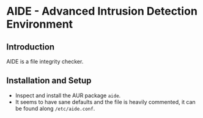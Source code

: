 # AIDE - Advanced Intrusion Detection Environment

## Introduction

AIDE is a file integrity checker.

## Installation and Setup

* Inspect and install the AUR package `aide`.
* It seems to have sane defaults and the file is heavily commented, it can be found along `/etc/aide.conf`.
